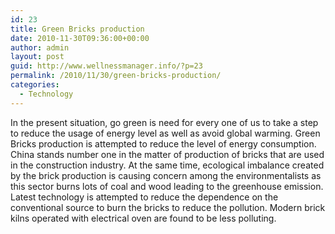 ```yaml
---
id: 23
title: Green Bricks production
date: 2010-11-30T09:36:00+00:00
author: admin
layout: post
guid: http://www.wellnessmanager.info/?p=23
permalink: /2010/11/30/green-bricks-production/
categories:
  - Technology
---
```

In the present situation, go green is need for every one of us to take a step to reduce the usage of energy level as well as avoid global warming. Green Bricks production is attempted to reduce the level of energy consumption. China stands number one in the matter of production of bricks that are used in the construction industry. At the same time, ecological imbalance created by the brick production is causing concern among the environmentalists as this sector burns lots of coal and wood leading to the greenhouse emission. Latest technology is attempted to reduce the dependence on the conventional source to burn the bricks to reduce the pollution. Modern brick kilns operated with electrical oven are found to be less polluting.